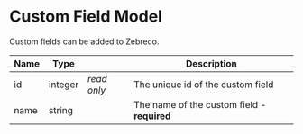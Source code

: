 # Custom Field Model

Custom fields can be added to Zebreco.

| Name  | Type      |               | Description                                   |
|-------|-----------|---------------|-----------------------------------------------|
| id    | integer   | _read only_   | The unique id of the custom field             |
| name  | string    |               | The name of the custom field - **required**   |




